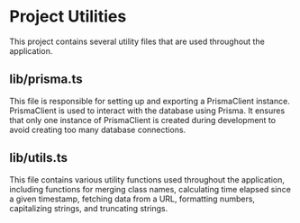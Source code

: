 # Project Utilities

This project contains several utility files that are used throughout the application.

## lib/prisma.ts

This file is responsible for setting up and exporting a PrismaClient instance. PrismaClient is used to interact with the database using Prisma. It ensures that only one instance of PrismaClient is created during development to avoid creating too many database connections.



## lib/utils.ts

This file contains various utility functions used throughout the application, including functions for merging class names, calculating time elapsed since a given timestamp, fetching data from a URL, formatting numbers, capitalizing strings, and truncating strings.
